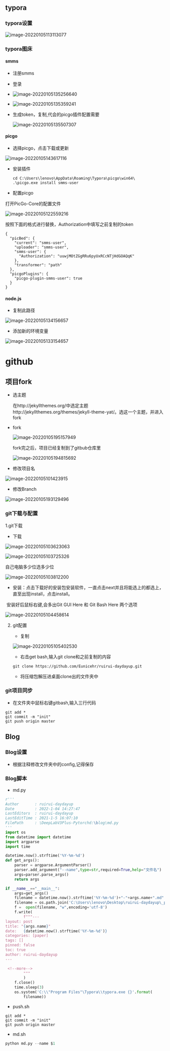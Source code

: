 

## typora

### typora设置

![image-20220105113113077](https://s2.loli.net/2022/01/05/EAHDziuSRlwcsn7.png)

### typora图床

#### smms

- 注册smms

- 登录

- ![image-20220105135256640](https://s2.loli.net/2022/01/05/DOyz2hScJMnrZfK.png)

- ![image-20220105135359241](https://s2.loli.net/2022/01/05/YmEONs1Ut7crpdu.png)

- 生成token，复制,代会的picgo插件配置需要

  ![image-20220105135507307](https://s2.loli.net/2022/01/05/aURO4WTuErlX87e.png)

#### picgo

- 选择picgo，点击下载或更新

![image-20220105143617116](https://s2.loli.net/2022/01/05/xdpeEmtXBQOCZc3.png)

- 安装插件

  ```shell
  cd C:\Users\lenovo\AppData\Roaming\Typora\picgo\win64\
  .\picgo.exe install smms-user
  ```

- 配置picgo

打开PicGo-Core的配置文件

![image-20220105122559216](https://s2.loli.net/2022/01/05/UVnA63jtzxfQb9S.png)

按照下面的格式进行替换，Authorization中填写之前复制的token

```
{
  "picBed": {
    "current": "smms-user",
    "uploader": "smms-user",
    "smms-user": {
      "Authorization": "uuwjMOtZGgRRu6pyUxRCcNTjHdGOAQqK"
    },
    "transformer": "path"
  },
  "picgoPlugins": {
    "picgo-plugin-smms-user": true
  }
}
```



#### node.js

- 复制此路径

![image-20220105134156657](https://s2.loli.net/2022/01/05/pCMz147cJhFak3U.png)

- 添加新的环境变量

![image-20220105133154657](https://s2.loli.net/2022/01/05/q2KyTpkA1joGzV3.png)

# github

## 项目fork

- 选主题

  在http://jekyllthemes.org/中选定主题http://jekyllthemes.org/themes/jekyll-theme-yat/。选这一个主题，并进入fork

- fork

  ![image-20220105195157949](https://s2.loli.net/2022/01/05/SRxqJirFwhomOvI.png)

  

  fork完之后，项目已经复制到了gitbub仓库里

  ![image-20220105194815692](https://s2.loli.net/2022/01/05/djVLZw3qko7HKNp.png)

  

- 修改项目名

![image-20220105101423915](https://s2.loli.net/2022/01/05/zcUx6GbtIwYHi3C.png)



- 修改Branch

![image-20220105193129496](https://s2.loli.net/2022/01/05/X6u5o21g7zGEPnM.png)

### git下载与配置

1.git下载

- 下载

![image-20220105103623063](https://s2.loli.net/2022/01/05/SLwAjoqfCg6adxk.png)

![image-20220105103725326](https://s2.loli.net/2022/01/05/wgcZER6HMDhJsNf.png)

自己电脑多少位选多少位

![image-20220105103812200](https://s2.loli.net/2022/01/05/WB3HqO9kMANTl2J.png)

- 安装：点击下载好的安装包安装软件，一直点击next并且将能选上的都选上，直至出现install，点击install。

​                   安装好后鼠标右键,会多出Git GUI Here 和 Git Bash Here 两个选项 

![image-20220105104458614](https://s2.loli.net/2022/01/05/G5hsk9TF6VSwZ48.png)



2. git配置

   - 复制

   ![image-20220105105402530](https://s2.loli.net/2022/01/05/oYxQRfMrAu4pFyE.png)

   - 右击get bash,输入git clone和之前复制的内容

   ```
   git clone https://github.com/Eunicehr/ruirui-daydayup.git
   ```

   - 将压缩包解压进桌面clone出的文件夹中

     

   

### git项目同步

- 在文件夹中鼠标右键gitbash,输入三行代码

```
git add *
git commit -m "init"
git push origin master
```



## Blog

### Blog设置

- 根据注释修改文件夹中的config,记得保存



### Blog脚本

- md.py

```python
r'''
Author       : ruirui-daydayup
Date         : 2022-1-04 14:27:47
LastEditors  : ruirui-daydayup
LastEditTime : 2021-1-5 16:07:10
FilePath     : \DeepLabV3Plus-Pytorchd:\blog\md.py
'''
import os
from datetime import datetime
import argparse
import time

datetime.now().strftime('%Y-%m-%d')
def get_args():
    parser = argparse.ArgumentParser()
    parser.add_argument("--name",type=str,required=True,help="文件名")
    args=parser.parse_args()
    return args

if __name__=="__main__":
    args=get_args()
    filename = datetime.now().strftime('%Y-%m-%d')+"-"+args.name+".md"
    filename = os.path.join('C:\Users\lenovo\Desktop\ruirui-daydayup\_posts', filename)
    f =  open(filename, "w",encoding='utf-8')
    f.write(
        f"""---
layout: post
title: "{args.name}"
date:   {datetime.now().strftime('%Y-%m-%d')}
categories: [paper]
tags: []
pinned: false
toc: true
author: ruirui-daydayup
---

 <!--more-->
        """
        )
    f.close()
    time.sleep(3)
    os.system('C:\\"Program Files"\Typora\\typora.exe {}'.format(
        filename))


```

- push.sh

```shell
git add *
git commit -m "init"
git push origin master
```

- md.sh

```python
python md.py --name $1
```







